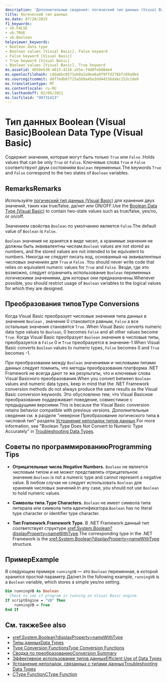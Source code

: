 ```yaml
---
description: 'Дополнительные сведения: логический тип данных (Visual Basic)'
title: Логический тип данных
ms.date: 07/20/2015
f1_keywords:
- vb.FALSE
- vb.TRUE
- vb.Boolean
helpviewer_keywords:
- Boolean data type
- Boolean values [Visual Basic], False keyword
- False keyword [Visual Basic]
- True keyword [Visual Basic]
- Boolean values [Visual Basic], True keyword
ms.assetid: 4858e630-4813-4216-a55e-f4d0feb884e4
ms.openlocfilehash: cdda6bc0571eb0a2a9ee6a079ffd276bfc89a9b4
ms.sourcegitcommit: ddf7edb67715a5b9a45e3dd44536dabc153c1de0
ms.translationtype: MT
ms.contentlocale: ru-RU
ms.lasthandoff: 02/06/2021
ms.locfileid: "99731413"
---
```

# <a name="boolean-data-type-visual-basic"></a><span data-ttu-id="f6422-103">Тип данных Boolean (Visual Basic)</span><span class="sxs-lookup"><span data-stu-id="f6422-103">Boolean Data Type (Visual Basic)</span></span>

<span data-ttu-id="f6422-104">Содержит значения, которые могут быть только `True` или `False` .</span><span class="sxs-lookup"><span data-stu-id="f6422-104">Holds values that can be only `True` or `False`.</span></span> <span data-ttu-id="f6422-105">Ключевые слова `True` и `False` соответствуют двум состояниям `Boolean` переменных.</span><span class="sxs-lookup"><span data-stu-id="f6422-105">The keywords `True` and `False` correspond to the two states of `Boolean` variables.</span></span>  
  
## <a name="remarks"></a><span data-ttu-id="f6422-106">Remarks</span><span class="sxs-lookup"><span data-stu-id="f6422-106">Remarks</span></span>  

 <span data-ttu-id="f6422-107">Используйте [логический тип данных (Visual Basic)](boolean-data-type.md) для хранения двух значений, таких как true/false, да/нет или ON/OFF.</span><span class="sxs-lookup"><span data-stu-id="f6422-107">Use the [Boolean Data Type (Visual Basic)](boolean-data-type.md) to contain two-state values such as true/false, yes/no, or on/off.</span></span>  
  
 <span data-ttu-id="f6422-108">Значением свойства `Boolean` по умолчанию является `False`.</span><span class="sxs-lookup"><span data-stu-id="f6422-108">The default value of `Boolean` is `False`.</span></span>  
  
 <span data-ttu-id="f6422-109">`Boolean` значения не хранятся в виде чисел, а хранимые значения не должны быть эквивалентны числам.</span><span class="sxs-lookup"><span data-stu-id="f6422-109">`Boolean` values are not stored as numbers, and the stored values are not intended to be equivalent to numbers.</span></span> <span data-ttu-id="f6422-110">Никогда не следует писать код, основанный на эквивалентных числовых значениях для `True` и `False` .</span><span class="sxs-lookup"><span data-stu-id="f6422-110">You should never write code that relies on equivalent numeric values for `True` and `False`.</span></span> <span data-ttu-id="f6422-111">Везде, где это возможно, следует ограничить использование `Boolean` переменных логическими значениями, для которых они предназначены.</span><span class="sxs-lookup"><span data-stu-id="f6422-111">Whenever possible, you should restrict usage of `Boolean` variables to the logical values for which they are designed.</span></span>  
  
## <a name="type-conversions"></a><span data-ttu-id="f6422-112">Преобразования типов</span><span class="sxs-lookup"><span data-stu-id="f6422-112">Type Conversions</span></span>  

 <span data-ttu-id="f6422-113">Когда Visual Basic преобразует числовые значения типа данных в значение `Boolean` , значение 0 становится равным, `False` а все остальные значения становятся `True` .</span><span class="sxs-lookup"><span data-stu-id="f6422-113">When Visual Basic converts numeric data type values to `Boolean`, 0 becomes `False` and all other values become `True`.</span></span> <span data-ttu-id="f6422-114">Когда Visual Basic преобразует `Boolean` значения в числовые типы, преобразуется в `False` 0 и `True` преобразуется в значение-1.</span><span class="sxs-lookup"><span data-stu-id="f6422-114">When Visual Basic converts `Boolean` values to numeric types, `False` becomes 0 and `True` becomes -1.</span></span>  
  
 <span data-ttu-id="f6422-115">При преобразовании между `Boolean` значениями и числовыми типами данных следует помнить, что методы преобразования платформа .NET Framework не всегда дают те же результаты, что и ключевые слова Visual Basicного преобразования.</span><span class="sxs-lookup"><span data-stu-id="f6422-115">When you convert between `Boolean` values and numeric data types, keep in mind that the .NET Framework conversion methods do not always produce the same results as the Visual Basic conversion keywords.</span></span> <span data-ttu-id="f6422-116">Это обусловлено тем, что Visual Basicное преобразование поддерживает поведение, совместимое с предыдущими версиями.</span><span class="sxs-lookup"><span data-stu-id="f6422-116">This is because the Visual Basic conversion retains behavior compatible with previous versions.</span></span> <span data-ttu-id="f6422-117">Дополнительные сведения см. в разделе "неверное Преобразование логического типа в числовой тип" раздела [Устранение неполадок типов данных](../../programming-guide/language-features/data-types/troubleshooting-data-types.md).</span><span class="sxs-lookup"><span data-stu-id="f6422-117">For more information, see "Boolean Type Does Not Convert to Numeric Type Accurately" in [Troubleshooting Data Types](../../programming-guide/language-features/data-types/troubleshooting-data-types.md).</span></span>  
  
## <a name="programming-tips"></a><span data-ttu-id="f6422-118">Советы по программированию</span><span class="sxs-lookup"><span data-stu-id="f6422-118">Programming Tips</span></span>  
  
- <span data-ttu-id="f6422-119">**Отрицательные числа.**</span><span class="sxs-lookup"><span data-stu-id="f6422-119">**Negative Numbers.**</span></span> <span data-ttu-id="f6422-120">`Boolean` не является числовым типом и не может представлять отрицательное значение.</span><span class="sxs-lookup"><span data-stu-id="f6422-120">`Boolean` is not a numeric type and cannot represent a negative value.</span></span> <span data-ttu-id="f6422-121">В любом случае не следует использовать `Boolean` для хранения числовых значений.</span><span class="sxs-lookup"><span data-stu-id="f6422-121">In any case, you should not use `Boolean` to hold numeric values.</span></span>  
  
- <span data-ttu-id="f6422-122">**Символы типа.**</span><span class="sxs-lookup"><span data-stu-id="f6422-122">**Type Characters.**</span></span> <span data-ttu-id="f6422-123">`Boolean` не имеет символа типа литерала или символа типа идентификатора.</span><span class="sxs-lookup"><span data-stu-id="f6422-123">`Boolean` has no literal type character or identifier type character.</span></span>  
  
- <span data-ttu-id="f6422-124">**Тип Framework.**</span><span class="sxs-lookup"><span data-stu-id="f6422-124">**Framework Type.**</span></span> <span data-ttu-id="f6422-125">В .NET Framework данный тип соответствует структуре <xref:System.Boolean?displayProperty=nameWithType>.</span><span class="sxs-lookup"><span data-stu-id="f6422-125">The corresponding type in the .NET Framework is the <xref:System.Boolean?displayProperty=nameWithType> structure.</span></span>  
  
## <a name="example"></a><span data-ttu-id="f6422-126">Пример</span><span class="sxs-lookup"><span data-stu-id="f6422-126">Example</span></span>  

 <span data-ttu-id="f6422-127">В следующем примере `runningVB` — это `Boolean` переменная, в которой хранится простой параметр Да/нет.</span><span class="sxs-lookup"><span data-stu-id="f6422-127">In the following example, `runningVB` is a `Boolean` variable, which stores a simple yes/no setting.</span></span>  
  
```vb  
Dim runningVB As Boolean  
' Check to see if program is running on Visual Basic engine.  
If scriptEngine = "VB" Then  
    runningVB = True  
End If  
```  
  
## <a name="see-also"></a><span data-ttu-id="f6422-128">См. также</span><span class="sxs-lookup"><span data-stu-id="f6422-128">See also</span></span>

- <xref:System.Boolean?displayProperty=nameWithType>
- [<span data-ttu-id="f6422-129">Типы данных</span><span class="sxs-lookup"><span data-stu-id="f6422-129">Data Types</span></span>](index.md)
- [<span data-ttu-id="f6422-130">Type Conversion Functions</span><span class="sxs-lookup"><span data-stu-id="f6422-130">Type Conversion Functions</span></span>](../functions/type-conversion-functions.md)
- [<span data-ttu-id="f6422-131">Сводка по преобразованию</span><span class="sxs-lookup"><span data-stu-id="f6422-131">Conversion Summary</span></span>](../keywords/conversion-summary.md)
- [<span data-ttu-id="f6422-132">Эффективное использование типов данных</span><span class="sxs-lookup"><span data-stu-id="f6422-132">Efficient Use of Data Types</span></span>](../../programming-guide/language-features/data-types/efficient-use-of-data-types.md)
- [<span data-ttu-id="f6422-133">Устранение неполадок, связанных с типами данных</span><span class="sxs-lookup"><span data-stu-id="f6422-133">Troubleshooting Data Types</span></span>](../../programming-guide/language-features/data-types/troubleshooting-data-types.md)
- [<span data-ttu-id="f6422-134">CType Function</span><span class="sxs-lookup"><span data-stu-id="f6422-134">CType Function</span></span>](../functions/ctype-function.md)
